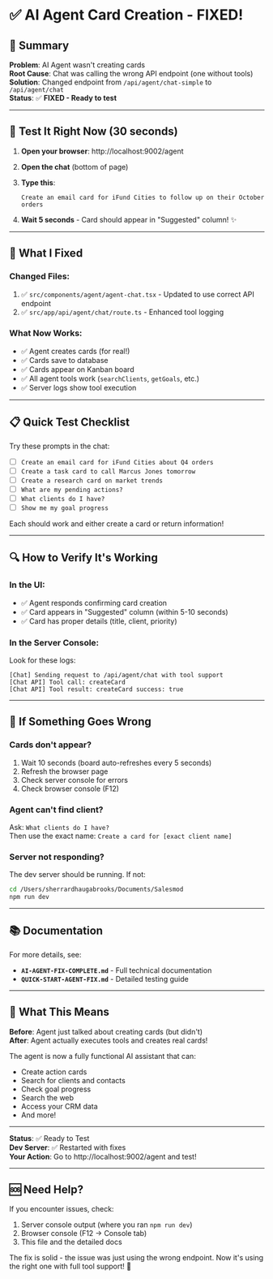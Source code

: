 # ✅ AI Agent Card Creation - FIXED!

## 🎯 Summary

**Problem**: AI Agent wasn't creating cards  
**Root Cause**: Chat was calling the wrong API endpoint (one without tools)  
**Solution**: Changed endpoint from `/api/agent/chat-simple` to `/api/agent/chat`  
**Status**: ✅ **FIXED - Ready to test**

---

## 🚀 Test It Right Now (30 seconds)

1. **Open your browser**: http://localhost:9002/agent

2. **Open the chat** (bottom of page)

3. **Type this**:
   ```
   Create an email card for iFund Cities to follow up on their October orders
   ```

4. **Wait 5 seconds** - Card should appear in "Suggested" column! ✨

---

## 🔧 What I Fixed

### Changed Files:
1. ✅ `src/components/agent/agent-chat.tsx` - Updated to use correct API endpoint
2. ✅ `src/app/api/agent/chat/route.ts` - Enhanced tool logging

### What Now Works:
- ✅ Agent creates cards (for real!)
- ✅ Cards save to database
- ✅ Cards appear on Kanban board
- ✅ All agent tools work (`searchClients`, `getGoals`, etc.)
- ✅ Server logs show tool execution

---

## 📋 Quick Test Checklist

Try these prompts in the chat:

- [ ] `Create an email card for iFund Cities about Q4 orders`
- [ ] `Create a task card to call Marcus Jones tomorrow`
- [ ] `Create a research card on market trends`
- [ ] `What are my pending actions?`
- [ ] `What clients do I have?`
- [ ] `Show me my goal progress`

Each should work and either create a card or return information!

---

## 🔍 How to Verify It's Working

### In the UI:
- ✅ Agent responds confirming card creation
- ✅ Card appears in "Suggested" column (within 5-10 seconds)
- ✅ Card has proper details (title, client, priority)

### In the Server Console:
Look for these logs:
```
[Chat] Sending request to /api/agent/chat with tool support
[Chat API] Tool call: createCard
[Chat API] Tool result: createCard success: true
```

---

## 🐛 If Something Goes Wrong

### Cards don't appear?
1. Wait 10 seconds (board auto-refreshes every 5 seconds)
2. Refresh the browser page
3. Check server console for errors
4. Check browser console (F12)

### Agent can't find client?
Ask: `What clients do I have?`  
Then use the exact name: `Create a card for [exact client name]`

### Server not responding?
The dev server should be running. If not:
```bash
cd /Users/sherrardhaugabrooks/Documents/Salesmod
npm run dev
```

---

## 📚 Documentation

For more details, see:
- **`AI-AGENT-FIX-COMPLETE.md`** - Full technical documentation
- **`QUICK-START-AGENT-FIX.md`** - Detailed testing guide

---

## 🎉 What This Means

**Before**: Agent just talked about creating cards (but didn't)  
**After**: Agent actually executes tools and creates real cards!

The agent is now a fully functional AI assistant that can:
- Create action cards
- Search for clients and contacts
- Check goal progress
- Search the web
- Access your CRM data
- And more!

---

**Status**: ✅ Ready to Test  
**Dev Server**: ✅ Restarted with fixes  
**Your Action**: Go to http://localhost:9002/agent and test!

---

## 🆘 Need Help?

If you encounter issues, check:
1. Server console output (where you ran `npm run dev`)
2. Browser console (F12 → Console tab)
3. This file and the detailed docs

The fix is solid - the issue was just using the wrong endpoint. Now it's using the right one with full tool support! 🚀


